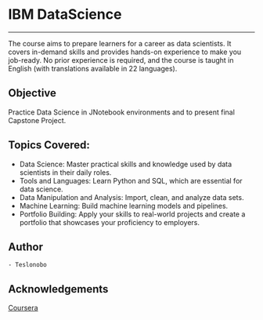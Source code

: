 # IBM DataScience

---

The course aims to prepare learners for a career as data scientists. It covers in-demand skills and provides hands-on experience to make you job-ready. No prior experience is required, and the course is taught in English (with translations available in 22 languages).

## Objective

Practice Data Science in JNotebook environments and to present final Capstone Project.

## Topics Covered:

- Data Science: Master practical skills and knowledge used by data scientists in their daily roles.
- Tools and Languages: Learn Python and SQL, which are essential for data science.
- Data Manipulation and Analysis: Import, clean, and analyze data sets.
- Machine Learning: Build machine learning models and pipelines.
- Portfolio Building: Apply your skills to real-world projects and create a portfolio that showcases your proficiency to employers.

## Author
    - Teslonobo

## Acknowledgements

[Coursera](https://www.coursera.org/professional-certificates/ibm-data-science?)
